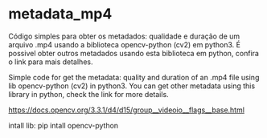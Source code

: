 # metadata_mp4

Código simples para obter os metadados: qualidade e duração de um arquivo .mp4 usando a biblioteca opencv-python (cv2) em python3.
É possivel obter outros metadados usando esta biblioteca em python, confira o link para mais detalhes.

Simple code for get the metadata: quality and duration of an .mp4 file using lib opencv-python (cv2) in python3.
You can get other metadata using this library in python, check the link for more details.

https://docs.opencv.org/3.3.1/d4/d15/group__videoio__flags__base.html

intall lib: pip intall opencv-python

